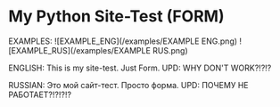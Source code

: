 # My Python Site-Test (FORM)

EXAMPLES:
![EXAMPLE_ENG](/examples/EXAMPLE ENG.png)
![EXAMPLE_RUS](/examples/EXAMPLE RUS.png)

ENGLISH:
This is my site-test. Just Form.
UPD: WHY DON'T WORK?!?!?

RUSSIAN:
Это мой сайт-тест. Просто форма.
UPD: ПОЧЕМУ НЕ РАБОТАЕТ?!?!?!?
